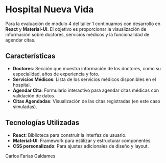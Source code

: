# Hospital Nueva Vida

Para la evaluación de módulo 4 del taller 1 continuamos con desarrollo en **React** y **Material-UI**. El objetivo es proporcionar la visualización de información sobre doctores, servicios médicos y la funcionalidad de agendar citas.

## Características

- **Doctores**: Sección que muestra información de los doctores, como su especialidad, años de experiencia y foto.
- **Servicios Médicos**: Lista de los servicios médicos disponibles en el hospital.
- **Agendar Cita**: Formulario interactivo para agendar citas médicas con validación de datos.
- **Citas Agendadas**: Visualización de las citas registradas (en este caso simuladas).

## Tecnologías Utilizadas

- **React**: Biblioteca para construir la interfaz de usuario.
- **Material-UI**: Framework para estilizar y estructurar componentes.
- **CSS personalizado**: Para ajustes adicionales de diseño y layout.



Carlos Farias Galdames
